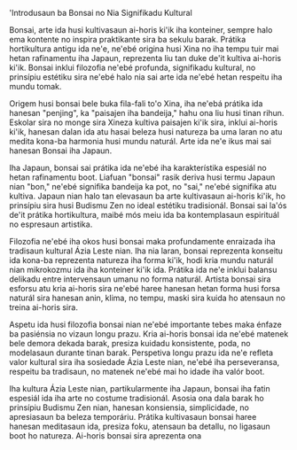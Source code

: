 'Introdusaun ba Bonsai no Nia Signifikadu Kultural

Bonsai, arte ida husi kultivasaun ai-horis ki'ik iha konteiner, sempre halo ema kontente no inspira praktikante sira ba sekulu barak. Prátika hortikultura antigu ida ne'e, ne'ebé origina husi Xina no iha tempu tuir mai hetan rafinamentu iha Japaun, reprezenta liu tan duke de'it kultiva ai-horis ki'ik. Bonsai inklui filozofia ne'ebé profunda, signifikadu kultural, no prinsípiu estétiku sira ne'ebé halo nia sai arte ida ne'ebé hetan respeitu iha mundu tomak.

Origem husi bonsai bele buka fila-fali to'o Xina, iha ne'ebá prátika ida hanesan "penjing", ka "paisajen iha bandeija," hahu ona liu husi tinan rihun. Eskolar sira no monge sira Xineza kultiva paisajen ki'ik sira, inklui ai-horis ki'ik, hanesan dalan ida atu hasai beleza husi natureza ba uma laran no atu medita kona-ba harmonia husi mundu naturál. Arte ida ne'e ikus mai sai hanesan Bonsai iha Japaun.

Iha Japaun, bonsai sai prátika ida ne'ebé iha karakterístika espesiál no hetan rafinamentu boot. Liafuan "bonsai" rasik deriva husi termu Japaun nian "bon," ne'ebé signifika bandeija ka pot, no "sai," ne'ebé signifika atu kultiva. Japaun nian halo tan elevasaun ba arte kultivasaun ai-horis ki'ik, ho prinsípiu sira husi Budismu Zen no ideal estétiku tradisionál. Bonsai sai la'ós de'it prátika hortikultura, maibé mós meiu ida ba kontemplasaun espirituál no espresaun artistika.

Filozofia ne'ebé iha okos husi bonsai maka profundamente enraizada iha tradisaun kultural Ázia Leste nian. Iha nia laran, bonsai reprezenta konseitu ida kona-ba reprezenta natureza iha forma ki'ik, hodi kria mundu naturál nian mikrokozmu ida iha konteiner ki'ik ida. Prátika ida ne'e inklui balansu delikadu entre intervensaun umanu no forma naturál. Artista bonsai sira esforsu atu kria ai-horis sira ne'ebé haree hanesan hetan forma husi forsa naturál sira hanesan anin, klima, no tempu, maski sira kuida ho atensaun no treina ai-horis sira.

Aspetu ida husi filozofia bonsai nian ne'ebé importante tebes maka énfaze ba pasiénsia no vizaun longu prazu. Kria ai-horis bonsai ida ne'ebé matenek bele demora dekada barak, presiza kuidadu konsistente, poda, no modelasaun durante tinan barak. Perspetiva longu prazu ida ne'e refleta valor kultural sira iha sosiedade Ázia Leste nian, ne'ebé iha perseveransa, respeitu ba tradisaun, no matenek ne'ebé mai ho idade iha valór boot.

Iha kultura Ázia Leste nian, partikularmente iha Japaun, bonsai iha fatin espesiál ida iha arte no costume tradisionál. Asosia ona dala barak ho prinsípiu Budismu Zen nian, hanesan konsiensia, simplicidade, no apresiasaun ba beleza temporáriu. Prátika kultivasaun bonsai haree hanesan meditasaun ida, presiza foku, atensaun ba detallu, no ligasaun boot ho natureza. Ai-horis bonsai sira aprezenta ona